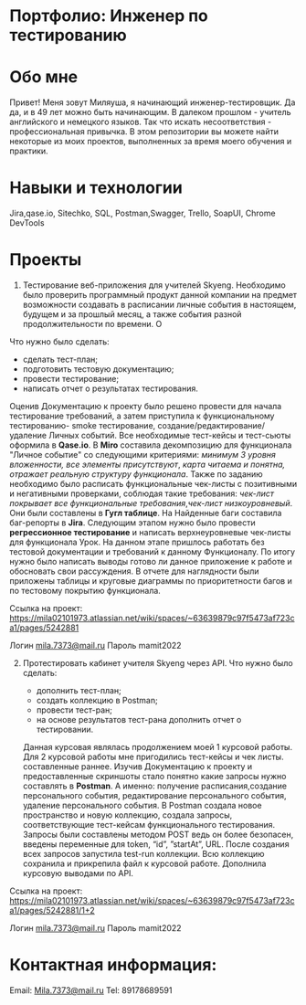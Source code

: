 # Портфолио: Инженер по тестированию 
# Обо мне 
Привет! Меня зовут Миляуша, я начинающий инженер-тестировщик. Да да, и в 49 лет можно быть начинающим. В далеком прошлом - учитель английского и немецкого языков. Так что искать несоответствия - профессиональная привычка. 
В этом репозитории вы можете найти некоторые из моих проектов, выполненных за время моего обучения и практики.
# Навыки и технологии
Jira,qase.io, Sitechko, SQL, Postman,Swagger, Trello,
SoapUI, Chrome DevTools
# Проекты 
1. Тестирование веб-приложения для учителей Skyeng. Необходимо было проверить программный продукт данной компании на предмет возможности создавать в расписании личные события в настоящем, будущем и за прошлый месяц, а также события разной продолжительности по времени. О 
 
 Что нужно было сделать:
   - сделать тест-план;
   - подготовить тестовую документацию;
   - провести тестирование;
   - написать отчет о результатах тестирования.
   
  Оценив Документацию к проекту было решено провести для начала тестирование требований, а затем приступила к функциональному тестированию-  smoke тестирование, создание/редактирование/ удаление Личных событий. Все необходимые тест-кейсы и тест-сьюты оформила в  **Qase.io**. В **Miro** составила декомпозицию для функционала "Личное событие" со следующими критериями: *минимум 3 уровня вложенности, все элементы присутствуют*, *карта читаема и понятна, отражает реальную структуру функционала*. Также по заданию необходимо было расписать функциональные чек-листы с позитивными и негативными проверками, соблюдая такие требования: *чек-лист покрывает все функциональные требования*,*чек-лист низкоуровневый*. Они  были составлены в **Гугл таблице**. На Найденные баги составила баг-репорты в  **Jira**. 
   Следующим этапом нужно было провести  **регрессионное тестирование** и написать верхнеуровневые чек-листы для функционала Урок. На данном этапе пришлось работать без тестовой документации и требований к данному Функционалу. 
   По итогу нужно было написать выводы готово ли данное приложение к работе и обосновать свои рассуждения. В отчете для наглядности были приложены таблицы и круговые диаграммы по приоритетности багов и по тестовому покрытию функционала.
  
 Ссылка на проект: https://mila02101973.atlassian.net/wiki/spaces/~63639879c97f5473af723ca1/pages/5242881

Логин  mila.7373@mail.ru 
Пароль mamit2022
 
 2. Протестировать кабинет учителя Skyeng через API.
   Что нужно было сделать:
    - дополнить тест-план;
    - создать коллекцию в Postman;
    - провести тест-ран;
    - на основе результатов тест-рана дополнить отчет о тестировании.
    
    Данная курсовая являлась продолжением моей 1 курсовой работы. Для 2 курсовой работы  мне пригодились тест-кейсы и чек листы. составленные раннее. Изучив Документацию к проекту и предоставленные скриншоты стало понятно какие запросы нужно составлять в **Postman**. А именно: получение расписания,создание персонального события, редактирование персонального события, удаление персонального события. В Postman создала новое пространство и новую коллекцию, создала запросы, соответствующие тест-кейсам функционального тестирования. Запросы были составлены методом POST ведь он более безопасен, введены переменные для token, “id”, ”startAt”, URL. После создания всех запросов запустила test-run коллекции. Всю коллекцию сохранила и прикрепила файл к курсовой работе. Дополнила курсовую выводами по API.
 
 Ссылка на проект: https://mila02101973.atlassian.net/wiki/spaces/~63639879c97f5473af723ca1/pages/5242881/1+2
  
  Логин  mila.7373@mail.ru 
  Пароль mamit2022
 
 # Контактная информация: 
   Email: Mila.7373@mail.ru
   Tel: 89178689591

